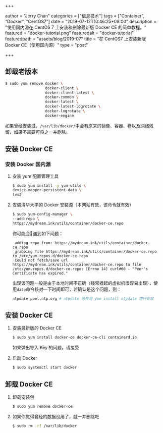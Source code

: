 +++

author = "Jerry Chan"
categories = ["信息技术"]
tags = ["Container", "Docker", "CentOS7"]
date = "2019-07-12T10:46:25+08:00"
description = "使用国内源在 CentOS 7 上安装和删除最新版 Docker CE 的简单教程。"
featured = "docker-tutorial.png"
featuredalt = "docker-tutorial"
featuredpath = "assets/blog/2019-07"
title = "在 CentOS7 上安装新版 Docker CE（使用国内源）"
type = "post"

+++

## 卸载老版本

```bash
$ sudo yum remove docker \
                  docker-client \
                  docker-client-latest \
                  docker-common \
                  docker-latest \
                  docker-latest-logrotate \
                  docker-logrotate \
                  docker-engine
```
如果曾经安装过，`/var/lib/docker/`中会有原来的镜像、容器、卷以及网络残留，如果不需要可将之一并删除。

## 安装 Docker CE
### 安装 Docker 国内源
1. 安装 yum 配置管理工具
    
    ```bash
    $ sudo yum install -y yum-utils \
    device-mapper-persistent-data \
    lvm2
    ```
2. 安装清华大学的 Docker 安装源（本网站有效，该命令就有效）

    ```bash
    $ sudo yum-config-manager \
    --add-repo \
    https://mydream.ink/utils/container/docker-ce.repo
    ```
    你可能会遇到如下问题：

        adding repo from: https://mydream.ink/utils/container/docker-ce.repo
        grabbing file https://mydream.ink/utils/container/docker-ce.repo to /etc/yum.repos.d/docker-ce.repo
        Could not fetch/save url https://mydream.ink/utils/container/docker-ce.repo to file /etc/yum.repos.d/docker-ce.repo: [Errno 14] curl#60 - "Peer's Certificate has expired."

    出现该问题一般是由于本地时间不正确（经常挂起的虚拟机很容易出现），使用`date`命令核对一下时间即可，若确认是这个问题，则：
    ```bash
    ntpdate pool.ntp.org # ntpdate 可使用 yum install ntpdate 进行安装
    ```

## 安装 Docker CE

1. 安装最新版的 Docker CE
    
    ```bash
    $ sudo yum install docker-ce docker-ce-cli containerd.io
    ```
    如果弹出导入 Key 的问题，请接受

2. 启动 Docker

    ```bash
    $ sudo systemctl start docker
    ```

## 卸载 Docker CE

1. 卸载安装包

    ```bash
    $ sudo yum remove docker-ce
    ```

2. 如果你觉得曾经的数据没用了，就一并删除吧

    ```bash
    $ sudo rm -rf /var/lib/docker
    ```